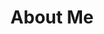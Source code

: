 ---
layout: about
title: About Me
permalink: /about/
background: '/assets/images/banner.jpg'
language: "en"
items:
  - title: Basics
    display: basic
    content:
      - title: Name
        content: Li Bochen
      - title: Label
        content: Software Engineer, Technical Support Engineer
      - title: Email
        content: <a href="mailto:li.bochen@foxmail.com" target="_blank">li.bochen@foxmail.com</a>
      - title: Url
        content: <a href="https://www.sharelives.asia/" target="_blank">https://www.sharelives.asia/</a>
  - title: Work
    content:
      - title: <a href="https://www.zoho.com/" target="_blank">ZoHo</a>
        time: 2024.09 - TODAY
        job: Technical Support Engineer
        content: Worked in the UEM Product Group and am responsible for after-sales technical support of ManageEngine products.
      - title: <a href="https://www.neusoft.com/" target="_blank">Neusoft</a>
        time: 2024.07 - 2024.09
        job: Software Engineer
        content: Worked in the Energy and Civil Aviation Division and am responsible for design and develop a remote collection and control system for electric meters.
      - title: <a href="https://www.bosch.com/" target="_blank">Bosch</a>
        time: 2023.08 - 2024.04
        job: Software Engineer
        content: Worked in the PS business unit and am responsible for the development of cloud based battery charging optimization solutions for new energy vehicles.
  - title: Education
    content:
      - title: <a href="https://io.hebtu.edu.cn/en/" target="_blank">Hebei Normal University</a>
        time: 2020.09 - 2024.06
        job: Software Engineering
        content: Studied in the software college and learned Java and mobile intelligent device development.
---
